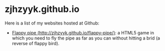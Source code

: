 zjhzyyk.github.io
=================

Here is a list of my websites hosted at Github:
* [Flappy pipe (http://zjhzyyk.github.io/flappy-pipe/)](http://zjhzyyk.github.io/flappy-pipe/): a HTML5 game in which you need to fly the pipe as far as you can without hitting a brid (a reverse of flappy bird).
